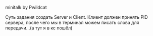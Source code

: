 minitalk by Pwildcat

Суть задания создать Server и Client.
Клиент должен принять PID сервера, после чего мы в терминал можем писать слова для передачи...(а тут я в кс пошёл)
